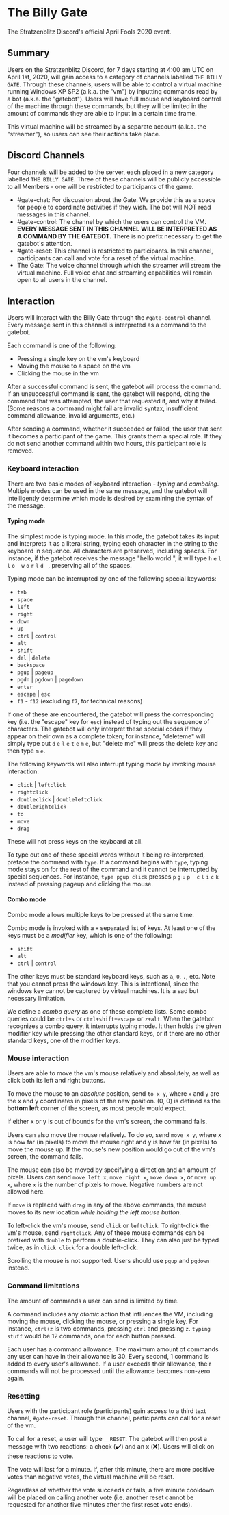 # The Billy Gate

The Stratzenblitz Discord's official April Fools 2020 event.

## Summary

Users on the Stratzenblitz Discord, for 7 days starting at 4:00 am UTC on April
1st, 2020, will gain access to a category of channels labelled `THE BILLY GATE`.
Through these channels, users will be able to control a virtual machine running
Windows XP SP2 (a.k.a. the "vm") by inputting commands read by a bot (a.k.a. the
"gatebot"). Users will have full mouse and keyboard control of the machine
through these commands, but they will be limited in the amount of commands they
are able to input in a certain time frame.

This virtual machine will be streamed by a separate account (a.k.a. the
"streamer"), so users can see their actions take place.

## Discord Channels

Four channels will be added to the server, each placed in a new category
labelled `THE BILLY GATE`. Three of these channels will be publicly accessible
to all Members - one will be restricted to participants of the game.

- #gate-chat: For discussion about the Gate. We provide this as a space for
  people to coordinate activities if they wish. The bot will NOT read messages
  in this channel.
- #gate-control: The channel by which the users can control the VM. **EVERY
  MESSAGE SENT IN THIS CHANNEL WILL BE INTERPRETED AS A COMMAND BY THE
  GATEBOT.** There is no prefix necessary to get the gatebot's attention.
- #gate-reset: This channel is restricted to participants. In this channel,
  participants can call and vote for a reset of the virtual machine.
- The Gate: The voice channel through which the streamer will stream the virtual
  machine. Full voice chat and streaming capabilities will remain open to all
  users in the channel.

## Interaction

Users will interact with the Billy Gate through the `#gate-control` channel.
Every message sent in this channel is interpreted as a command to the gatebot.

Each command is one of the following:

- Pressing a single key on the vm's keyboard
- Moving the mouse to a space on the vm
- Clicking the mouse in the vm

After a successful command is sent, the gatebot will process the command.  If an
unsuccessful command is sent, the gatebot will respond, citing the command that
was attempted, the user that requested it, and why it failed. (Some reasons a
command might fail are invalid syntax, insufficient command allowance, invalid
arguments, etc.)

After sending a command, whether it succeeded or failed, the user that sent it
becomes a participant of the game. This grants them a special role. If they do
not send another command within two hours, this participant role is removed.

### Keyboard interaction

There are two basic modes of keyboard interaction - *typing* and *comboing*.
Multiple modes can be used in the same message, and the gatebot will
intelligently determine which mode is desired by examining the syntax of the
message.

#### Typing mode

The simplest mode is typing mode. In this mode, the gatebot takes its input and
interprets it as a literal string, typing each character in the string to the
keyboard in sequence. All characters are preserved, including spaces. For
instance, if the gatebot receives the message "hello world ", it will type `h`
`e` `l` `l` `o` ` ` `w` `o` `r` `l` `d` ` `, preserving all of the spaces.

Typing mode can be interrupted by one of the following special keywords:

- `tab`
- `space`
- `left`
- `right`
- `down`
- `up`
- `ctrl` | `control`
- `alt`
- `shift`
- `del` | `delete`
- `backspace`
- `pgup` | `pageup`
- `pgdn` | `pgdown` | `pagedown`
- `enter`
- `escape` | `esc`
- `f1` - `f12` (excluding `f7`, for technical reasons)

If one of these are encountered, the gatebot will press the corresponding key
(i.e. the "escape" key for `esc`) instead of typing out the sequence of
characters. The gatebot will only interpret these special codes if they appear
on their own as a complete token; for instance, "deleteme" will simply type out
`d` `e` `l` `e` `t` `e` `m` `e`, but "delete me" will press the delete key and
then type `m` `e`.

The following keywords will also interrupt typing mode by invoking mouse
interaction:

- `click` | `leftclick`
- `rightclick`
- `doubleclick` | `doubleleftclick`
- `doublerightclick`
- `to`
- `move`
- `drag`

These will not press keys on the keyboard at all.

To type out one of these special words without it being re-interpreted, preface
the command with `type`. If a command begins with `type`, typing mode stays on
for the rest of the command and it cannot be interrupted by special sequences.
For instance, `type pgup click` presses `p` `g` `u` `p` ` ` `c` `l` `i` `c` `k`
instead of pressing pageup and clicking the mouse.

#### Combo mode

Combo mode allows multiple keys to be pressed at the same time.

Combo mode is invoked with a `+` separated list of keys. At least one of the
keys must be a *modifier* key, which is one of the following: 

- `shift`
- `alt`
- `ctrl` | `control`

The other keys must be standard keyboard keys, such as `a`, `0`, `.`, etc.
Note that you cannot press the windows key. This is intentional, since the
windows key cannot be captured by virtual machines. It is a sad but necessary
limitation.

We define a *combo query* as one of these complete lists. Some combo queries
could be `ctrl+s` or `ctrl+shift+escape` or `z+alt`. When the gatebot recognizes
a combo query, it interrupts typing mode. It then holds the given modifier key
while pressing the other standard keys, or if there are no other standard keys,
one of the modifier keys.

### Mouse interaction

Users are able to move the vm's mouse relatively and absolutely, as well as
click both its left and right buttons.

To move the mouse to an *absolute* position, send `to x y`, where `x` and `y`
are the x and y coordinates in pixels of the new position. (0, 0) is defined as
the **bottom left** corner of the screen, as most people would expect.

If either x or y is out of bounds for the vm's screen, the command fails.

Users can also move the mouse relatively. To do so, send `move x y`, where x is
how far (in pixels) to move the mouse right and y is how far (in pixels) to move
the mouse up. If the mouse's new position would go out of the vm's screen, the
command fails.

The mouse can also be moved by specifying a direction and an amount of pixels.
Users can send `move left x`, `move right x`, `move down x`, or `move up x`,
where `x` is the number of pixels to move. Negative numbers are not allowed
here.

If `move` is replaced with `drag` in any of the above commands, the mouse moves
to its new location *while holding the left mouse button*.

To left-click the vm's mouse, send `click` or `leftclick`. To right-click the
vm's mouse, send `rightclick`. Any of these mouse commands can be prefixed with
`double` to perform a double-click. They can also just be typed twice, as in
`click click` for a double left-click.

Scrolling the mouse is not supported. Users should use `pgup` and `pgdown`
instead.

### Command limitations

The amount of commands a user can send is limited by time.

A command includes any *atomic* action that influences the VM, including moving
the mouse, clicking the mouse, or pressing a single key. For instance, `ctrl+z`
is two commands, pressing `ctrl` and pressing `z`. `typing stuff` would be 12
commands, one for each button pressed.

Each user has a command allowance. The maximum amount of commands any user can
have in their allowance is 30. Every second, 1 command is added to every user's
allowance. If a user exceeds their allowance, their commands will not be
processed until the allowance becomes non-zero again.

### Resetting

Users with the participant role (participants) gain access to a third text
channel, `#gate-reset`. Through this channel, participants can call for a reset
of the vm.

To call for a reset, a user will type `__RESET`. The gatebot will then post a
message with two reactions: a check (:heavy_check_mark:) and an x (:x:). Users
will click on these reactions to vote. 

The vote will last for a minute. If, after this minute, there are more positive
votes than negative votes, the virtual machine will be reset.

Regardless of whether the vote succeeds or fails, a five minute cooldown will be
placed on calling another vote (i.e. another reset cannot be requested for
another five minutes after the first reset vote ends).


